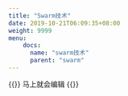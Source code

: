 ```yaml
---
title: "Swarm技术"
date: 2019-10-21T06:09:35+08:00
weight: 9999
menu:
    docs:
      name: "swarm技术"
      parent: "swarm"
---
```



{{<adm type="tip" title="提醒" >}}
马上就会编辑
{{</adm >}}
